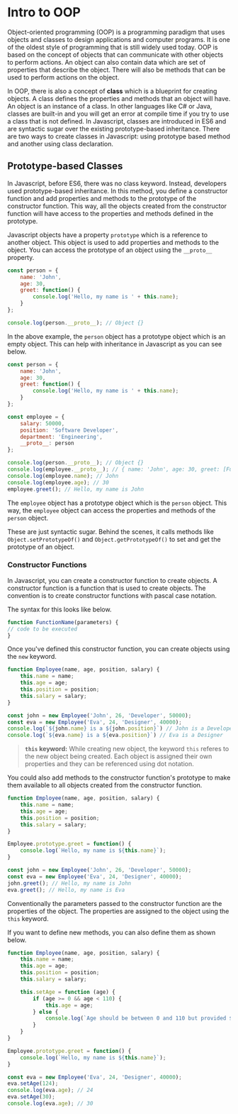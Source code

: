 # Intro to OOP

Object-oriented programming (OOP) is a programming paradigm that uses objects and classes to design applications and computer programs. It is one of the oldest style of programming that is still widely used today. OOP is based on the concept of objects that can communicate with other objects to perform actions. An object can also contain data which are set of properties that describe the object. There will also be methods that can be used to perform actions on the object.

In OOP, there is also a concept of **class** which is a blueprint for creating objects. A class defines the properties and methods that an object will have. An object is an instance of a class. In other languages like C# or Java, classes are built-in and you will get an error at compile time if you try to use a class that is not defined. In Javascript, classes are introduced in ES6 and are syntactic sugar over the existing prototype-based inheritance. There are two ways to create classes in Javascript: using prototype based method and another using class declaration.

## Prototype-based Classes

In Javascript, before ES6, there was no class keyword. Instead, developers used prototype-based inheritance. In this method, you define a constructor function and add properties and methods to the prototype of the constructor function. This way, all the objects created from the constructor function will have access to the properties and methods defined in the prototype.

Javascript objects have a property `prototype` which is a reference to another object. This object is used to add properties and methods to the object. You can access the prototype of an object using the `__proto__` property. 

```javascript
const person = {
    name: 'John',
    age: 30,
    greet: function() {
        console.log('Hello, my name is ' + this.name);
    }
};

console.log(person.__proto__); // Object {}
```
In the above example, the `person` object has a prototype object which is an empty object.
This can help with inheritance in Javascript as you can see below.

```javascript
const person = {
    name: 'John',
    age: 30,
    greet: function() {
        console.log('Hello, my name is ' + this.name);
    }
};

const employee = {
    salary: 50000,
    position: 'Software Developer',
    department: 'Engineering',
    __proto__: person
};

console.log(person.__proto__); // Object {}
console.log(employee.__proto__); // { name: 'John', age: 30, greet: [Function: greet] }
console.log(employee.name); // John
console.log(employee.age); // 30
employee.greet(); // Hello, my name is John
```

The `employee` object has a prototype object which is the `person` object. This way, the `employee` object can access the properties and methods of the `person` object.

These are just syntactic sugar. Behind the scenes, it calls methods like `Object.setPrototypeOf()` and `Object.getPrototypeOf()` to set and get the prototype of an object.

### Constructor Functions

In Javascript, you can create a constructor function to create objects. A constructor function is a function that is used to create objects. The convention is to create constructor functions with pascal case notation.

The syntax for this looks like below.

```javascript
function FunctionName(parameters) {
// code to be executed
}
```

Once you've defined this constructor function, you can create objects using the `new` keyword.

```javascript
function Employee(name, age, position, salary) {
    this.name = name;
    this.age = age;
    this.position = position;
    this.salary = salary;
}

const john = new Employee('John', 26, 'Developer', 50000);
const eva = new Employee('Eva', 24, 'Designer', 40000);
console.log(`${john.name} is a ${john.position}`) // John is a Developer
console.log(`${eva.name} is a ${eva.position}`) // Eva is a Designer
```

> **`this` keyword:** While creating new object, the keyword `this` referes to the new object being created. Each object is assigned their own properties and they can be referenced using dot notation.

You could also add methods to the constructor function's prototype to make them available to all objects created from the constructor function.

```javascript
function Employee(name, age, position, salary) {
    this.name = name;
    this.age = age;
    this.position = position;
    this.salary = salary;
}

Employee.prototype.greet = function() {
    console.log(`Hello, my name is ${this.name}`);
}

const john = new Employee('John', 26, 'Developer', 50000);
const eva = new Employee('Eva', 24, 'Designer', 40000);
john.greet(); // Hello, my name is John
eva.greet(); // Hello, my name is Eva
```

Conventionally the parameters passed to the constructor function are the properties of the object. The properties are assigned to the object using the `this` keyword. 

If you want to define new methods, you can also define them as shown below.

```javascript
function Employee(name, age, position, salary) {
    this.name = name;
    this.age = age;
    this.position = position;
    this.salary = salary;

    this.setAge = function (age) {
        if (age >= 0 && age < 110) {
            this.age = age;
        } else {
            console.log(`Age should be between 0 and 110 but provided ${age}`);
        }
    }
}

Employee.prototype.greet = function() {
    console.log(`Hello, my name is ${this.name}`);
}

const eva = new Employee('Eva', 24, 'Designer', 40000);
eva.setAge(124);
console.log(eva.age); // 24
eva.setAge(30);
console.log(eva.age); // 30
```
